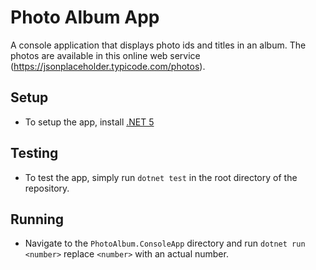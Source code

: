 # Photo Album App

A console application that displays photo ids and titles in an album.
The photos are available in this online web service (https://jsonplaceholder.typicode.com/photos).

## Setup

* To setup the app, install [.NET 5](https://dotnet.microsoft.com/download)

## Testing

* To test the app, simply run `dotnet test` in the root directory of the repository.

## Running

* Navigate to the `PhotoAlbum.ConsoleApp` directory and run `dotnet run <number>` replace `<number>` with an actual number.